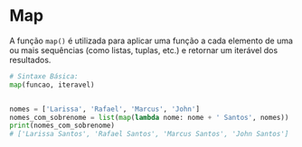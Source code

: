 # Map


A função ``map()`` é utilizada para aplicar uma função a cada elemento de uma ou mais sequências (como listas, tuplas, etc.) e retornar um iterável dos resultados.


```python
# Sintaxe Básica:
map(funcao, iteravel)


nomes = ['Larissa', 'Rafael', 'Marcus', 'John']
nomes_com_sobrenome = list(map(lambda nome: nome + ' Santos', nomes))
print(nomes_com_sobrenome)
# ['Larissa Santos', 'Rafael Santos', 'Marcus Santos', 'John Santos']
```